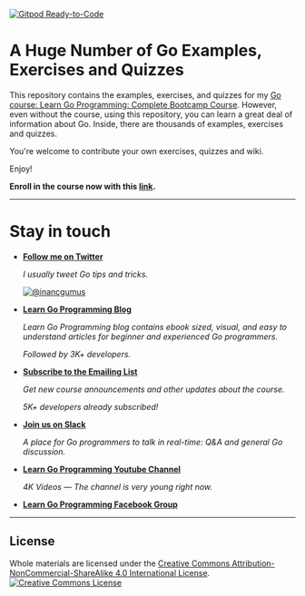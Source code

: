 [![Gitpod Ready-to-Code](https://img.shields.io/badge/Gitpod-Ready--to--Code-blue?logo=gitpod)](https://gitpod.io/#https://github.com/inancgumus/learngo) 

# A Huge Number of Go Examples, Exercises and Quizzes

This repository contains the examples, exercises, and quizzes for my [Go course: Learn Go Programming: Complete Bootcamp Course](https://www.udemy.com/course/learn-go-the-complete-bootcamp-course-golang/?referralCode=5CE6EB34E2B1EF4A7D37). However, even without the course, using this repository, you can learn a great deal of information about Go. Inside, there are thousands of examples, exercises and quizzes. 

You're welcome to contribute your own exercises, quizzes and wiki.

Enjoy!

**Enroll in the course now with this [link](https://www.udemy.com/course/learn-go-the-complete-bootcamp-course-golang/?referralCode=5CE6EB34E2B1EF4A7D37).**

---

# Stay in touch

* **[Follow me on Twitter](https://twitter.com/inancgumus)**

  _I usually tweet Go tips and tricks._

  [![@inancgumus](https://img.shields.io/twitter/follow/inancgumus.svg?style=social&label=@inancgumus)](https://twitter.com/inancgumus)

* **[Learn Go Programming Blog](https://blog.learngoprogramming.com)**

  _Learn Go Programming blog contains ebook sized, visual, and easy to understand articles for beginner and experienced Go programmers._
  
  _Followed by 3K+ developers._

* **[Subscribe to the Emailing List](https://eepurl.com/c4DMNX)**

  _Get new course announcements and other updates about the course._

  _5K+ developers already subscribed!_

* **[Join us on Slack](http://bit.ly/LEARNGOSLACK)**

  _A place for Go programmers to talk in real-time: Q&A and general Go discussion._

* **[Learn Go Programming Youtube Channel](https://www.youtube.com/channel/UCYxepZhtnFIVRh8t5H_QAdg?view_as=subscriber)**

  _4K Videos — The channel is very young right now._

* **[Learn Go Programming Facebook Group](https://www.facebook.com/groups/learngoprogramming/)**

---

## License
Whole materials are licensed under the <a rel="license" href="https://creativecommons.org/licenses/by-nc-sa/4.0/">Creative Commons Attribution-NonCommercial-ShareAlike 4.0 International License</a>.<br/>
<a rel="license" href="https://creativecommons.org/licenses/by-nc-sa/4.0/"><img alt="Creative Commons License" style="border-width:0" src="https://i.creativecommons.org/l/by-nc-sa/4.0/88x31.png"/></a>

